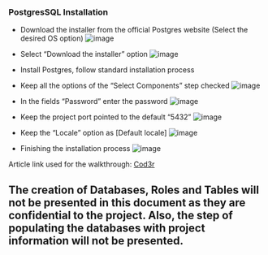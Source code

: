 ### PostgresSQL Installation

- Download the installer from the official Postgres website (Select the desired OS option)
![image](https://user-images.githubusercontent.com/91624923/210127410-3a9324c6-96c2-4a97-b573-1c4210ff1a05.png)

- Select “Download the installer” option
![image](https://user-images.githubusercontent.com/91624923/210127425-f66d1b17-e9fa-4e45-962d-888f46356b8a.png)

- Install Postgres, follow standard installation process
- Keep all the options of the “Select Components” step checked
![image](https://user-images.githubusercontent.com/91624923/210127432-cbef4898-83f8-4134-a5cd-d4d3259154a7.png)

- In the fields “Password” enter the password
![image](https://user-images.githubusercontent.com/91624923/210127439-60bfc289-f188-4783-88cc-de0b1ddfb0ca.png)

- Keep the project port pointed to the default “5432”
![image](https://user-images.githubusercontent.com/91624923/210127445-a3c3c843-46da-4007-94dd-f5efc0dfecb1.png)

- Keep the “Locale” option as [Default locale]
![image](https://user-images.githubusercontent.com/91624923/210127460-d22f85fb-17ac-4e89-b7e8-c066f15164c7.png)

- Finishing the installation process
![image](https://user-images.githubusercontent.com/91624923/210127466-897e03cf-acfc-43c7-84b2-fbd43f289f4a.png)

Article link used for the walkthrough: [Cod3r](https://blog.cod3r.com.br/como-instalar-o-postgresql-no-windows/)

## The creation of Databases, Roles and Tables will not be presented in this document as they are confidential to the project. Also, the step of populating the databases with project information will not be presented.
